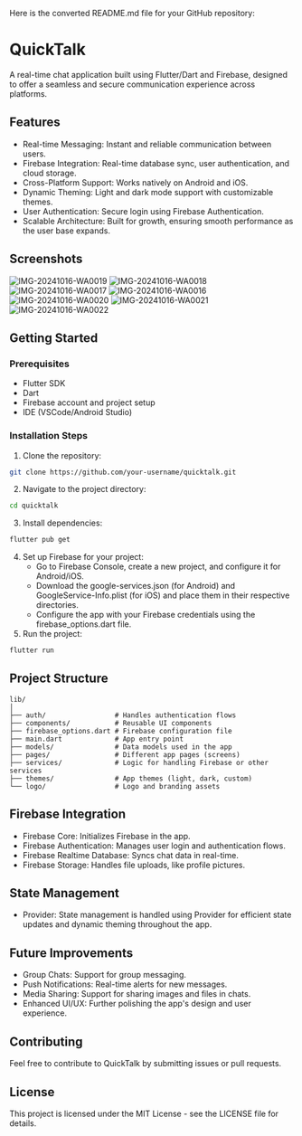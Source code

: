 Here is the converted README.md file for your GitHub repository:

# QuickTalk

A real-time chat application built using Flutter/Dart and Firebase, designed to offer a seamless and secure communication experience across platforms.

## Features

* Real-time Messaging: Instant and reliable communication between users.
* Firebase Integration: Real-time database sync, user authentication, and cloud storage.
* Cross-Platform Support: Works natively on Android and iOS.
* Dynamic Theming: Light and dark mode support with customizable themes.
* User Authentication: Secure login using Firebase Authentication.
* Scalable Architecture: Built for growth, ensuring smooth performance as the user base expands.

## Screenshots
![IMG-20241016-WA0019](https://github.com/user-attachments/assets/ecbb71cb-bd44-40da-b543-8a11584ff24a)
![IMG-20241016-WA0018](https://github.com/user-attachments/assets/0822906f-94e0-48df-be6f-97c83059597e)
![IMG-20241016-WA0017](https://github.com/user-attachments/assets/d297fbab-2362-47ca-b03a-5417d7ec5e29)
![IMG-20241016-WA0016](https://github.com/user-attachments/assets/1457c642-b71c-432b-9120-8c9dd1aa6b8b)
![IMG-20241016-WA0020](https://github.com/user-attachments/assets/5dc2c1fb-db65-40c4-b1a0-b93d722ebd26)
![IMG-20241016-WA0021](https://github.com/user-attachments/assets/bd318e0b-744b-488a-ba90-dd349971e43d)
![IMG-20241016-WA0022](https://github.com/user-attachments/assets/1548d6c0-a48d-4b7e-b901-4bc91f7c843e)



## Getting Started

### Prerequisites

* Flutter SDK
* Dart
* Firebase account and project setup
* IDE (VSCode/Android Studio)

### Installation Steps

1. Clone the repository:
```bash
git clone https://github.com/your-username/quicktalk.git
```
2. Navigate to the project directory:
```bash
cd quicktalk
```
3. Install dependencies:
```bash
flutter pub get
```
4. Set up Firebase for your project:
	* Go to Firebase Console, create a new project, and configure it for Android/iOS.
	* Download the google-services.json (for Android) and GoogleService-Info.plist (for iOS) and place them in their respective directories.
	* Configure the app with your Firebase credentials using the firebase_options.dart file.
5. Run the project:
```bash
flutter run
```

## Project Structure

```
lib/
│
├── auth/                 # Handles authentication flows
├── components/           # Reusable UI components
├── firebase_options.dart # Firebase configuration file
├── main.dart             # App entry point
├── models/               # Data models used in the app
├── pages/                # Different app pages (screens)
├── services/             # Logic for handling Firebase or other services
├── themes/               # App themes (light, dark, custom)
└── logo/                 # Logo and branding assets
```

## Firebase Integration

* Firebase Core: Initializes Firebase in the app.
* Firebase Authentication: Manages user login and authentication flows.
* Firebase Realtime Database: Syncs chat data in real-time.
* Firebase Storage: Handles file uploads, like profile pictures.

## State Management

* Provider: State management is handled using Provider for efficient state updates and dynamic theming throughout the app.

## Future Improvements

* Group Chats: Support for group messaging.
* Push Notifications: Real-time alerts for new messages.
* Media Sharing: Support for sharing images and files in chats.
* Enhanced UI/UX: Further polishing the app's design and user experience.

## Contributing

Feel free to contribute to QuickTalk by submitting issues or pull requests.

## License

This project is licensed under the MIT License - see the LICENSE file for details.
